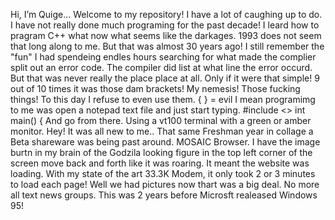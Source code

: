 Hi, I’m Quige... Welcome to my repository! I have a lot of caughing up to do. I have not really done much programing for the past decade!
I leard how to pragram C++ what now what seems like the darkages.  1993 does not seem that long along to me. But that was almost 30 years ago!
I still remember the "fun" I had spendeing endles hours searching for what made the complier split out an error code. 
The compiler did list at what line the error occurd.  But that was never really the place place at all.  Only if it were that simple!
9 out of 10 times it was those dam brackets!  My nemesis! Those fucking things! To this day I refuse to even use them. { } = evil
I mean programimg to me was open a notepad text file and just start typing. #include <> int main() {  And go from there.
Using a vt100 terminal with a green or amber monitor.  Hey! It was all new to me..  That same Freshman year in collage a Beta shareware was being past around. 
MOSAIC Browser.
I have the image burtn in my brain of the Godzila looking figure in the top left corner of the screen move back and forth like it was roaring.
It meant the website was loading.  With my state of the art 33.3K Modem, it only took 2 or 3 minutes to load each page!
Well we had pictures now thart was a big deal.  No more all text news groups. This was 2 years before Microsft realeased Windows 95!



